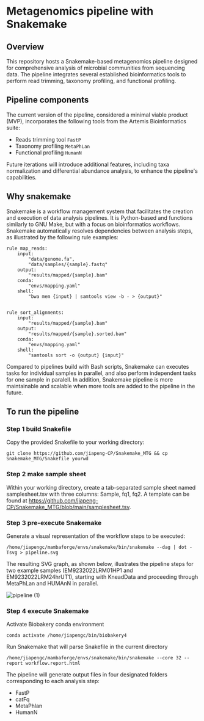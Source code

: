 # Metagenomics pipeline with Snakemake
## Overview
This repository hosts a Snakemake-based metagenomics pipeline designed for comprehensive analysis of microbial communities from sequencing data. The pipeline integrates several established bioinformatics tools to perform read trimming, taxonomy profiling, and functional profiling.


## Pipeline components

The current version of the pipeline, considered a minimal viable product (MVP), incorporates the following tools from the Artemis Bioinformatics suite:


*   Reads trimming tool `FastP`
*   Taxonomy profiling `MetaPhLan`
*   Functional profiling `HumanN`

Future iterations will introduce additional features, including taxa normalization and differential abundance analysis, to enhance the pipeline's capabilities.

## Why snakemake

Snakemake is a workflow management system that facilitates the creation and execution of data analysis pipelines. It is Python-based and functions similarly to GNU Make, but with a focus on bioinformatics workflows. Snakemake automatically resolves dependencies between analysis steps, as illustrated by the following rule examples:


```
rule map_reads:
    input:
        "data/genome.fa",
        "data/samples/{sample}.fastq"
    output:
        "results/mapped/{sample}.bam"
    conda:
        "envs/mapping.yaml"
    shell:
        "bwa mem {input} | samtools view -b - > {output}"


rule sort_alignments:
    input:
        "results/mapped/{sample}.bam"
    output:
        "results/mapped/{sample}.sorted.bam"
    conda:
        "envs/mapping.yaml"
    shell:
        "samtools sort -o {output} {input}"
```

Compared to pipelines build with Bash scripts, Snakemake can executes tasks for individual samples in parallel,
and also perform independent tasks for one sample in paralell. In addition, Snakemake pipeline is more maintainable and scalable when more tools
are added to the pipeline in the future.


## To run the pipeline
### Step 1 build Snakefile
Copy the provided Snakefile to your working directory:

```
git clone https://github.com/jiapeng-CP/Snakemake_MTG && cp Snakemake_MTG/Snakefile yourwd
```
### Step 2 make sample sheet
Within your working directory, create a tab-separated sample sheet named samplesheet.tsv with three columns: Sample, fq1, fq2. A template can be found at https://github.com/jiapeng-CP/Snakemake_MTG/blob/main/samplesheet.tsv.

### Step 3 pre-execute Snakemake
Generate a visual representation of the workflow steps to be executed:

```
/home/jiapengc/mambaforge/envs/snakemake/bin/snakemake --dag | dot -Tsvg > pipeline.svg
```
The resulting SVG graph, as shown below, illustrates the pipeline steps for two example samples (EM9232022LRM01HP1 and EM9232022LRM24hrUT1), starting with KneadData and proceeding through MetaPhLan and HUMAnN in parallel.

![pipeline (1)](https://github.com/jiapeng-CP/Snakemake_MTG/assets/131789717/7f1a7234-8afd-4af0-bd11-25f4184874ff)


### Step 4 execute Snakemake
Activate Biobakery conda environment
```
conda activate /home/jiapengc/bin/biobakery4
```
Run Snakemake that will parse Snakefile in the current directory
```
/home/jiapengc/mambaforge/envs/snakemake/bin/snakemake --core 32 --report workflow.report.html
```
The pipeline will generate output files in four designated folders corresponding to each analysis step:

*   FastP
*   catFq
*   MetaPhlan
*   HumanN


